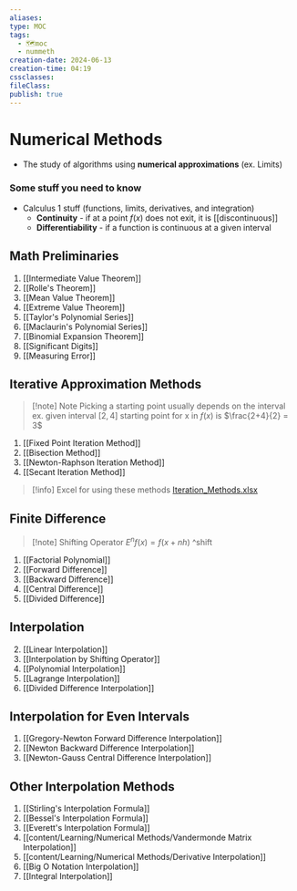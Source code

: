```yaml
---
aliases: 
type: MOC
tags:
  - 🗺️moc
  - nummeth
creation-date: 2024-06-13
creation-time: 04:19
cssclasses: 
fileClass: 
publish: true
---
```

# Numerical Methods
- The study of algorithms using **numerical approximations** (ex. Limits)
### Some stuff you need to know
- Calculus 1 stuff (functions, limits, derivatives, and integration)
	- **Continuity** - if at a point $f(x)$ does not exit, it is [[discontinuous]]
	- **Differentiability** - if a function is continuous at a given interval

## Math Preliminaries
1. [[Intermediate Value Theorem]]
2. [[Rolle's Theorem]]
3. [[Mean Value Theorem]]
4. [[Extreme Value Theorem]]
6. [[Taylor's Polynomial Series]]
5. [[Maclaurin's Polynomial Series]]
6. [[Binomial Expansion Theorem]]
7. [[Significant Digits]]
8.  [[Measuring Error]]

## Iterative Approximation Methods
> [!note] Note
> Picking a starting point usually depends on the interval
> ex. given interval $[2,4]$
> starting point for x in $f(x)$ is $\frac{2+4}{2} = 3$
1. [[Fixed Point Iteration Method]]
2. [[Bisection Method]]
3. [[Newton-Raphson Iteration Method]]
4. [[Secant Iteration Method]]
> [!info] Excel for using these methods
> [Iteration_Methods.xlsx](!Attachments/Iteration_Methods.xlsx)

## Finite Difference
> [!note] Shifting Operator
> $E^nf(x) = f(x+nh)$
^shift
1. [[Factorial Polynomial]]
2. [[Forward Difference]]
3. [[Backward Difference]]
4. [[Central Difference]]
5. [[Divided Difference]]

## Interpolation
2. [[Linear Interpolation]]
3. [[Interpolation by Shifting Operator]]
4. [[Polynomial Interpolation]]
5. [[Lagrange Interpolation]]
6. [[Divided Difference Interpolation]]
## Interpolation for Even Intervals
1. [[Gregory-Newton Forward Difference Interpolation]]
2. [[Newton Backward Difference Interpolation]]
3. [[Newton-Gauss Central Difference Interpolation]]

## Other Interpolation Methods
1. [[Stirling's Interpolation Formula]]
2. [[Bessel's Interpolation Formula]]
3. [[Everett's Interpolation Formula]]
4. [[content/Learning/Numerical Methods/Vandermonde Matrix Interpolation]]
5. [[content/Learning/Numerical Methods/Derivative Interpolation]]
6. [[Big O Notation Interpolation]]
7. [[Integral Interpolation]]
